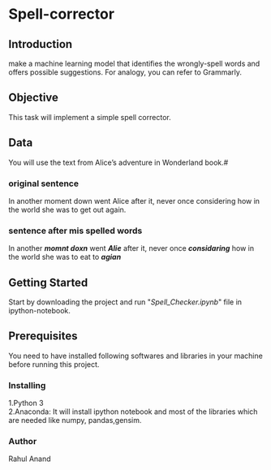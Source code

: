 # Spell-corrector

## Introduction
make a machine learning model that identifies the wrongly-spell words and
offers possible suggestions. For analogy, you can refer to Grammarly.

## Objective
This task will implement a simple spell corrector.

## Data
You will use the text from Alice’s adventure in Wonderland book.#
### original sentence
In another moment down went Alice after it, never once considering how in the world she was to get out again.

### sentence after mis spelled words
In another <i><b>momnt doxn</b></i> went <i><b>Alie</b></i> after it, never once <i><b>considaring</b></i> how in the world she was to eat to <i><b>agian</b></i>


## Getting Started
Start by downloading the project and run "<i>Spell_Checker.ipynb</i>" file in ipython-notebook.

## Prerequisites
You need to have installed following softwares and libraries in your machine before running this project.

### Installing
1.Python 3<br>
2.Anaconda: It will install ipython notebook and most of the libraries which are needed like numpy, pandas,gensim.

### Author
Rahul Anand
